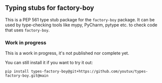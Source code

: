 ## Typing stubs for factory-boy

This is a PEP 561 type stub package for the `factory-boy` package.
It can be used by type-checking tools like mypy, PyCharm, pytype etc. to check code
that uses `factory-boy`.

### Work in progress
This is a work in progress, it's not published nor complete yet.

You can still install it if you want to try it out:
```shell
pip install types-factory-boy@git+https://github.com/youtux/types-factory-boy.git@main
```
